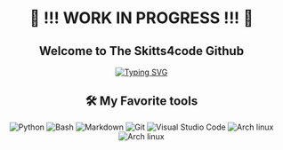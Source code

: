<h1 align="center"> 🚧 !!! WORK IN PROGRESS !!! 🚧 </h1>
<h2 align="center"> Welcome to The Skitts4code Github</h2>
<p align="center">
  <a href="https://git.io/typing-svg"><img src="https://readme-typing-svg.demolab.com?font=Josefin+Sans&pause=1000&color=59F731&random=false&width=435&lines=I+love+Building+In+Python;Reverse+Engineer+Android+Apps;Passions%3A+Ethical+Hacking+%26+Penetration+Testing" alt="Typing SVG" /></a>
</p>

<h2 align="center">
🛠️ My Favorite tools
</h2>

<p align="center">
  <img alt="Python" src="https://img.shields.io/badge/Python-14354C.svg?logo=python&logoColor=white"></a>
  <img alt="Bash" src="https://img.shields.io/badge/Bash-121011.svg?logo=gnu-bash&logoColor=white"></a>
  <img alt="Markdown" src="https://img.shields.io/badge/Markdown-000000.svg?logo=markdown&logoColor=white"></a>
  <img alt="Git" src="https://img.shields.io/badge/Git-F05033.svg?logo=git&logoColor=white"></a>
  <img alt="Visual Studio Code" src="https://img.shields.io/badge/Visual%20Studio%20Code-0078d7.svg?logo=visual-studio-code&logoColor=white"></a>
  <img alt="Arch linux" src="https://img.shields.io/badge/Arch%20Linux-000000.svg?logo=archlinux&logoColor=blue"></a>
  <img alt="Arch linux" src="https://img.shields.io/badge/Canva-032966.svg?logo=canva&logoColor=blue"></a>
  
</p>
<!--tml5
**skitts4code/skitts4code** is a ✨ _special_ ✨ repository because its `README.md` (this file) appears on your GitHub profile.

Here are some ideas to get you started:

- 🔭 I’m currently working on ...
- 🌱 I’m currently learning ...
- 👯 I’m looking to collaborate on ...
- 🤔 I’m looking for help with ...
- 💬 Ask me about ...
- 📫 How to reach me: ...
- 😄 Pronouns: ...
- ⚡ Fun fact: ...
-->
